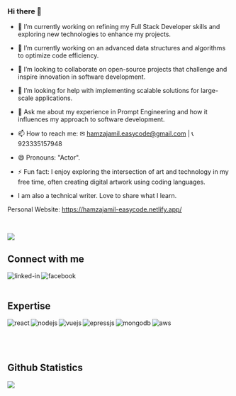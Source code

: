 ### Hi there 👋

- 🔭 I’m currently working on refining my Full Stack Developer skills and exploring new technologies to enhance my projects.

- 🌱 I’m currently working on an advanced data structures and algorithms to optimize code efficiency.

- 👯 I’m looking to collaborate on open-source projects that challenge and inspire innovation in software development.

- 🤔 I’m looking for help with implementing scalable solutions for large-scale applications.

- 💬 Ask me about my experience in Prompt Engineering and how it influences my approach to software development.

- 📫 How to reach me: ✉ hamzajamil.easycode@gmail.com | 📞 923335157948

- 😄 Pronouns: "Actor".

- ⚡ Fun fact: I enjoy exploring the intersection of art and technology in my free time, often creating digital artwork using coding languages.

- I am also a technical writer. Love to share what I learn.

Personal Website: https://hamzajamil-easycode.netlify.app/

<br>

![](https://komarev.com/ghpvc/?username=Hamza-Jamil-EasyCode)

## Connect with me

[<img align="left" alt="linked-in" src="https://img.shields.io/badge/linkedin-%230077B5.svg?&style=for-the-badge&logo=linkedin&logoColor=white" />](https://www.linkedin.com/in/hamza-jamil-a57a05202/)
[<img align="left" alt="facebook" src="https://img.shields.io/badge/facebook-%231877F2.svg?&style=for-the-badge&logo=facebook&logoColor=white" />](https://www.facebook.com/hhamza.jjamil?mibextid=ZbWKwL)

<br>
<br>

## Expertise
<img align="left" alt="react" src="https://img.shields.io/badge/react%20-%2320232a.svg?&style=for-the-badge&logo=react&logoColor=%2361DAFB" />
<img align="left" alt="nodejs" src="https://img.shields.io/badge/node.js%20-%2343853D.svg?&style=for-the-badge&logo=node.js&logoColor=white" />
<img align="left" alt="vuejs" src="https://img.shields.io/badge/vue.js%20-%2343853D.svg?&style=for-the-badge&logo=vue.js&logoColor=#3fb27f" />
<img align="left" alt="epressjs" src="https://img.shields.io/badge/express.js%20-%2343853D.svg?&style=for-the-badge&logo=express.js&logoColor=black" />
<img align="left" alt="mongodb" src="https://img.shields.io/badge/mongodb%20-%2343853D.svg?&style=for-the-badge&logo=mongodb&logoColor=#023430" />
<img align="left" alt="aws" src="https://img.shields.io/badge/Amazon%20AWS-%23232F3E?logo=amazon-aws&logoColor=white&style=for-the-badge" />
<br>
<br>
<br>
<br>

## Github Statistics

<img src="https://github-readme-stats.vercel.app/api?username=Hamza-Jamil-EasyCode&theme=dark">

<!--
**Hamza-Jamil-EasyCode/Hamza-Jamil-EasyCode** is a ✨ _special_ ✨ repository because its `README.md` (this file) appears on your GitHub profile.

Here are some ideas to get you started:

- 🔭 I’m currently working on ...
- 🌱 I’m currently learning ...
- 👯 I’m looking to collaborate on ...
- 🤔 I’m looking for help with ...
- 💬 Ask me about ...
- 📫 How to reach me: ...
- 😄 Pronouns: ...
- ⚡ Fun fact: ...
-->
